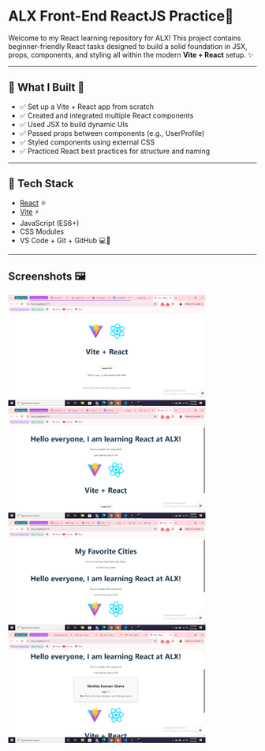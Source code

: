 # ALX Front-End ReactJS Practice🌸

Welcome to my React learning repository for ALX! This project contains beginner-friendly React tasks designed to build a solid foundation in JSX, props, components, and styling all within the modern **Vite + React** setup. ✨

---

## 🚀 What I Built 🧩

- ✅ Set up a Vite + React app from scratch
- ✅ Created and integrated multiple React components
- ✅ Used JSX to build dynamic UIs
- ✅ Passed props between components (e.g., UserProfile)
- ✅ Styled components using external CSS
- ✅ Practiced React best practices for structure and naming

---

## 🧠 Tech Stack

- [React](https://react.dev) ⚛️
- [Vite](https://vitejs.dev) ⚡
- JavaScript (ES6+)
- CSS Modules
- VS Code + Git + GitHub 💻🐙

---

## Screenshots 🖼️

<img src="https://github.com/gemgeek/gems-digital-journal/blob/main/assets/React%201.png" alt="React1" width="400">
<img src="https://github.com/gemgeek/gems-digital-journal/blob/main/assets/React%20%204.png" alt="React2" width="400">
<img src="https://github.com/gemgeek/gems-digital-journal/blob/main/assets/React%202.png" alt="React3" width="400">
<img src="https://github.com/gemgeek/gems-digital-journal/blob/main/assets/React%203.png" alt="React3" width="400">
